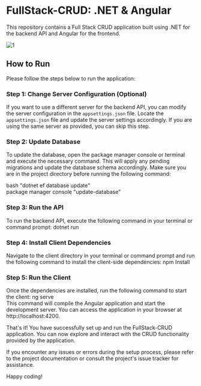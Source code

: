 # FullStack-CRUD: .NET & Angular

This repository contains a Full Stack CRUD application built using .NET for the backend API and Angular for the frontend.

![1](https://github.com/shadyK7alifa/FullStack-CRUD/assets/167312255/1540cde8-1769-4e52-a3ee-7d87d249d7f1)

## How to Run

Please follow the steps below to run the application:

### Step 1: Change Server Configuration (Optional)

If you want to use a different server for the backend API, you can modify the server configuration in the `appsettings.json` file. Locate the `appsettings.json` file and update the server settings accordingly. If you are using the same server as provided, you can skip this step.

### Step 2: Update Database

To update the database, open the package manager console or terminal and execute the necessary command. This will apply any pending migrations and update the database schema accordingly. Make sure you are in the project directory before running the following command:

bash "dotnet ef database update" <br/>
package manager console "update-database" <br/>

### Step 3: Run the API

To run the backend API, execute the following command in your terminal or command prompt: dotnet run <br/>

### Step 4: Install Client Dependencies
Navigate to the client directory in your terminal or command prompt and run the following command to install the client-side dependencies: npm Install

### Step 5: Run the Client
Once the dependencies are installed, run the following command to start the client: ng serve <br/>
This command will compile the Angular application and start the development server. You can access the application in your browser at http://localhost:4200.

That's it! You have successfully set up and run the FullStack-CRUD application. You can now explore and interact with the CRUD functionality provided by the application.

If you encounter any issues or errors during the setup process, please refer to the project documentation or consult the project's issue tracker for assistance.

Happy coding!
